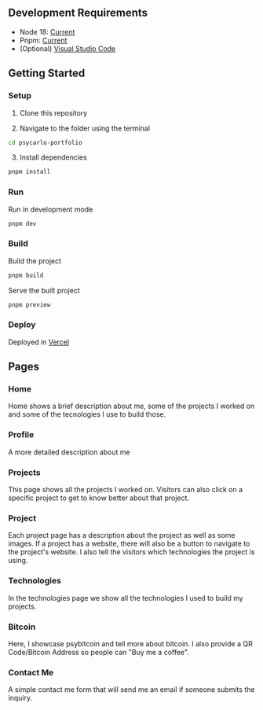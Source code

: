 ## Development Requirements

- Node 18: [Current](https://nodejs.org/en/)
- Pnpm: [Current](https://pnpm.io/)
- (Optional) [Visual Studio Code](https://code.visualstudio.com/)

## Getting Started

### Setup

1. Clone this repository

2. Navigate to the folder using the terminal

```bash
cd psycarlo-portfolio
```

3. Install dependencies

```bash
pnpm install
```

### Run

Run in development mode

```bash
pnpm dev
```

### Build

Build the project

```bash
pnpm build
```

Serve the built project

```bash
pnpm preview
```

### Deploy

Deployed in [Vercel](https://vercel.com/)

## Pages

### Home

Home shows a brief description about me, some of the projects I worked on and some of the tecnologies I use to build those.

### Profile

A more detailed description about me

### Projects

This page shows all the projects I worked on. Visitors can also click on a specific project to get to know better about that project.

### Project

Each project page has a description about the project as well as some images. If a project has a website, there will also be a button to navigate to the project's website.
I also tell the visitors which technologies the project is using.

### Technologies

In the technologies page we show all the technologies I used to build my projects.

### Bitcoin

Here, I showcase psybitcoin and tell more about bitcoin. I also provide a QR Code/Bitcoin Address so people can "Buy me a coffee".

### Contact Me

A simple contact me form that will send me an email if someone submits the inquiry.